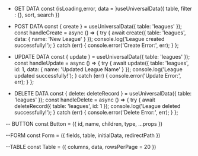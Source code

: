 - GET DATA
  const {isLoading,error, data = }useUniversalData({ table, filter : {}, sort, search })

- POST DATA
  const { create } = useUniversalData({ table: 'leagues' });
  const handleCreate = async () => {
  try {
  await create({ table: 'leagues', data: { name: 'New League' } });
  console.log('League created successfully!');
  } catch (err) {
  console.error('Create Error:', err);
  }
  };

- UPDATE DATA
  const { update } = useUniversalData({ table: 'leagues' });
  const handleUpdate = async () => {
  try {
  await update({ table: 'leagues', id: 1, data: { name: 'Updated League Name' } });
  console.log('League updated successfully!');
  } catch (err) {
  console.error('Update Error:', err);
  }
  };

- DELETE DATA
  const { delete: deleteRecord } = useUniversalData({ table: 'leagues' });
  const handleDelete = async () => {
  try {
  await deleteRecord({ table: 'leagues', id: 1 });
  console.log('League deleted successfully!');
  } catch (err) {
  console.error('Delete Error:', err);
  }
  };

-- BUTTON
const Button = ({ id, name, children, type, ...props })

--FORM
const Form = ({ fields, table, initialData, redirectPath })

--TABLE
const Table = ({ columns, data, rowsPerPage = 20 })
